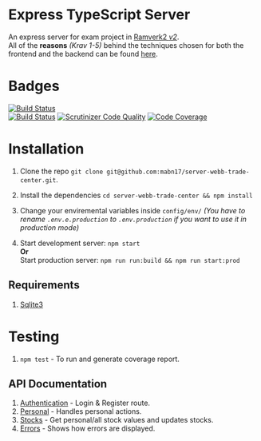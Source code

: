 # Express TypeScript Server
An express server for exam project in [Ramverk2 *v2*](https://jsramverk.me).  
All of the **reasons** *(Krav 1-5)* behind the techniques chosen for both the frontend and the backend can be found [here](https://gist.github.com/mabn17/6d6016b1e5bce632f8cbdf7a29013fad).  

# Badges
[![Build Status](https://travis-ci.org/mabn17/server-webb-trade-center.svg?branch=master)](https://travis-ci.org/mabn17/server-webb-trade-center)  
[![Build Status](https://scrutinizer-ci.com/g/mabn17/server-webb-trade-center/badges/build.png?b=master)](https://scrutinizer-ci.com/g/mabn17/server-webb-trade-center/build-status/master) [![Scrutinizer Code Quality](https://scrutinizer-ci.com/g/mabn17/server-webb-trade-center/badges/quality-score.png?b=master)](https://scrutinizer-ci.com/g/mabn17/server-webb-trade-center/?branch=master) [![Code Coverage](https://scrutinizer-ci.com/g/mabn17/server-webb-trade-center/badges/coverage.png?b=master)](https://scrutinizer-ci.com/g/mabn17/server-webb-trade-center/?branch=master)

# Installation
1. Clone the repo `git clone git@github.com:mabn17/server-webb-trade-center.git`.
2. Install the dependencies `cd server-webb-trade-center && npm install`
3. Change your enviremental variables inside `config/env/` *(You have to rename `.env.e.production` to `.env.production` if you want to use it in production mode)*

4. Start development server: `npm start`  
**Or**  
Start production server: `npm run run:build && npm run start:prod`

## Requirements
1. [Sqlite3](https://www.sqlite.org/index.html)

# Testing 
1. `npm test` - To run and generate coverage report.  

## API Documentation
1. [Authentication](src/routes/doc/Auth.md) - Login & Register route.  
2. [Personal](src/routes/doc/Personal.md) - Handles personal actions.  
3. [Stocks](src/routes/doc/Stocks.md) - Get personal/all stock values and updates stocks.  
3. [Errors](src/routes/doc/Error.md) - Shows how errors are displayed.  

